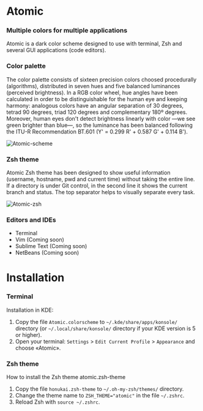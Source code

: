 # Atomic
### Multiple colors for multiple applications

Atomic is a dark color scheme designed to use with terminal, Zsh and several GUI applications (code editors).

### Color palette

The color palette consists of sixteen precision colors choosed procedurally (algorithms), distributed in seven hues and five balanced luminances (perceived brightness). In a RGB color wheel, hue angles have been calculated in order to be distinguishable for the human eye and keeping harmony: analogous colors have an angular separation of 30 degrees, tetrad 90 degrees, triad 120 degrees and complementary 180º degrees. Moreover, human eyes don't detect brightness linearly with color —we see green brighter than blue—, so the luminance has been balanced following the ITU-R Recommendation BT.601 (Y' = 0.299 R' + 0.587 G' + 0.114 B').

![Atomic-scheme](https://github.com/gerardbm/Atomic/blob/master/img/atomic-scheme.png)

### Zsh theme

Atomic Zsh theme has been designed to show useful information (username, hostname, pwd and current time) without taking the entire line. If a directory is under Git control, in the second line it shows the current branch and status. The top separator helps to visually separate every task.

![Atomic-zsh](https://github.com/gerardbm/Atomic/blob/master/img/prompt-zsh.png)

### Editors and IDEs

- Terminal
- Vim (Coming soon)
- Sublime Text (Coming soon)
- NetBeans (Coming soon)

# Installation
### Terminal

Installation in KDE:

1. Copy the file `Atomic.colorscheme` to `~/.kde/share/apps/konsole/` directory (or `~/.local/share/konsole/` directory if your KDE version is 5 or higher).
2. Open your terminal: `Settings` > `Edit Current Profile` > `Appearance` and choose «Atomic».

### Zsh theme

How to install the Zsh theme atomic.zsh-theme

1. Copy the file `honukai.zsh-theme` to `~/.oh-my-zsh/themes/` directory.
2. Change the theme name to `ZSH_THEME="atomic"` in the file `~/.zshrc`.
3. Reload Zsh with `source ~/.zshrc`.

